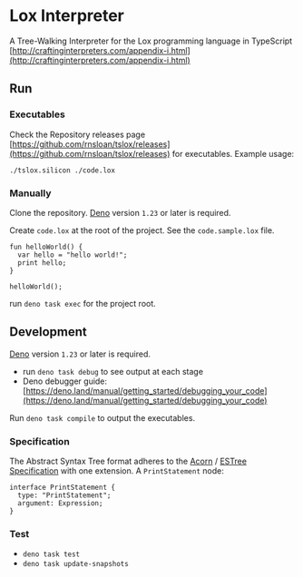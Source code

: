 # Lox Interpreter

A Tree-Walking Interpreter for the Lox programming language in TypeScript [http://craftinginterpreters.com/appendix-i.html](http://craftinginterpreters.com/appendix-i.html)

## Run

### Executables

Check the Repository releases page [https://github.com/rnsloan/tslox/releases](https://github.com/rnsloan/tslox/releases) for executables. Example usage:

`./tslox.silicon ./code.lox`

### Manually 

Clone the repository. [Deno](https://deno.land) version `1.23` or later is required.

Create `code.lox` at the root of the project. See the `code.sample.lox` file.

```
fun helloWorld() {
  var hello = "hello world!";
  print hello;
}

helloWorld();
```

run `deno task exec` for the project root.

## Development

[Deno](https://deno.land) version `1.23` or later is required.

- run `deno task debug` to see output at each stage
- Deno debugger guide: [https://deno.land/manual/getting_started/debugging_your_code](https://deno.land/manual/getting_started/debugging_your_code)

Run `deno task compile` to output the executables.
### Specification

The Abstract Syntax Tree format adheres to the [Acorn](https://github.com/acornjs/acorn) / [ESTree Specification](https://github.com/estree/estree) with one extension. A `PrintStatement` node:

```
interface PrintStatement {
  type: "PrintStatement";
  argument: Expression;
}
```

### Test

- `deno task test`
- `deno task update-snapshots`
